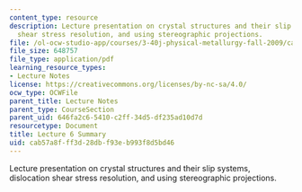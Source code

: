 ```yaml
---
content_type: resource
description: Lecture presentation on crystal structures and their slip systems, dislocation
  shear stress resolution, and using stereographic projections.
file: /ol-ocw-studio-app/courses/3-40j-physical-metallurgy-fall-2009/cab57a8fff3d28dbf93eb993f8d5bd46_MIT3_40JF09_lec06.pdf
file_size: 648757
file_type: application/pdf
learning_resource_types:
- Lecture Notes
license: https://creativecommons.org/licenses/by-nc-sa/4.0/
ocw_type: OCWFile
parent_title: Lecture Notes
parent_type: CourseSection
parent_uid: 646fa2c6-5410-c2ff-34d5-df235ad10d7d
resourcetype: Document
title: Lecture 6 Summary
uid: cab57a8f-ff3d-28db-f93e-b993f8d5bd46
---
```

Lecture presentation on crystal structures and their slip systems, dislocation shear stress resolution, and using stereographic projections.